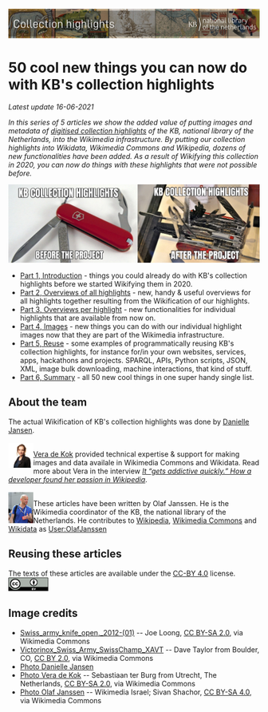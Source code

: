 ![Banner](../images/banners/KBTopstukkenBannerWikimedia_EN.jpg)

# 50 cool new things you can now do with KB's collection highlights
*Latest update 16-06-2021*

*In this series of 5 articles we show the added value of putting images and metadata of [digitised collection highlights](https://www.kb.nl/galerij/digitale-topstukken) of the KB, national library of the Netherlands, into the Wikimedia infrastructure. By putting our collection highlights into Wikidata, Wikimedia Commons and Wikipedia, dozens of new functionalities have been added. As a result of Wikifying this collection in 2020, you can now do things with these highlights that were not possible before.*

<a href="Part%201%2C%20Introduction.html"><img src="images/KBtopstukkenMemeEN.jpg"/></a>

- [Part 1, Introduction](Part%201%2C%20Introduction.html) - things you could already do with KB's collection highlights before we started Wikifying them in 2020.  
- [Part 2, Overviews of all highlights](Part%202%2C%20Overviews%20of%20all%20highlights.html) - new, handy & useful overviews for all highlights together resulting from the Wikification of our highlights.
-  [Part 3, Overviews per highlight](Part%203%2C%20Overviews%20per%20highlight.html) - new functionalities for individual highlights that are available from now on.
- [Part 4, Images](Part%204%2C%20Images.html) - new things you can do with our individual highlight images now that they are part of the Wikimedia infrastructure. 
- [Part 5, Reuse](Part%205%2C%20Reuse.html) - some examples of programmatically reusing KB's collection highlights, for instance for/in your own websites, services, apps, hackathons and projects. SPARQL, APIs, Python scripts, JSON, XML, image bulk downloading, machine interactions, that kind of stuff.
- [Part 6, Summary](Part%206%2C%20Summary.html) - all 50 new cool things in one super handy single list. 

## About the team
<!-- <img align="left" src="../images/thumbDJ.jpg" width="50"/> -->
The actual Wikification of KB's collection highlights was done by [Danielle Jansen](https://commons.wikimedia.org/wiki/User:DanielleJWiki). 
<br clear="all"/>
<br clear="all"/>
<img align="left" src="images/240px-Vera_de_Kok_bij_de_Wikimedia_Conferentie_Nederland_2012_-_Flickr_-_Sebastiaan_ter_Burg.jpg" width="50"/>

[Vera de Kok](https://commons.wikimedia.org/wiki/User:1Veertje_(KB)) provided technical expertise & support for making images and data availale in Wikimedia Commons and Wikidata. Read more about Vera in the interview *[It “gets addictive quickly.” How a developer found her passion in Wikipedia](https://medium.com/freely-sharing-the-sum-of-all-knowledge/wikiherstory-it-gets-addictive-quickly-how-a-developer-found-her-passion-in-wikipedia-7dba6d685728)*.
<br clear="all"/>
<br clear="all"/>
<img align="left" src="../images/800px-Olaf_Janssen_at_GLAM_WIKI_Tel_Aviv_Conference_2018.JPG" width="50"/>

These articles have been written by Olaf Janssen. He is the Wikimedia coordinator of the KB, the national library of the Netherlands. He contributes to
[Wikipedia](https://nl.wikipedia.org/wiki/Wikipedia:GLAM/Koninklijke_Bibliotheek_en_Nationaal_Archief), [Wikimedia Commons](https://commons.wikimedia.org/wiki/Category:Koninklijke_Bibliotheek) and [Wikidata](https://www.wikidata.org/wiki/Wikidata:GLAM/Koninklijke_Bibliotheek_Nederland) as [User:OlafJanssen](https://nl.wikipedia.org/wiki/Gebruiker:OlafJanssen)<br>




## Reusing these articles
The texts of these articles are available under the [CC-BY 4.0](https://creativecommons.org/licenses/by/4.0/) license. 
<kbd><img src="../images/cc-by.png" width="80"/></kbd> 
 
## Image credits
* [Swiss_army_knife_open,_2012-(01)](https://commons.wikimedia.org/wiki/File:Swiss_army_knife_open,_2012-(01).jpg) -- Joe Loong, [CC BY-SA 2.0](https://creativecommons.org/licenses/by-sa/2.0), via Wikimedia Commons
* [Victorinox_Swiss_Army_SwissChamp_XAVT](https://commons.wikimedia.org/wiki/File:Victorinox_Swiss_Army_SwissChamp_XAVT.jpg) -- Dave Taylor from Boulder, CO, [CC BY 2.0](https://creativecommons.org/licenses/by/2.0>), via Wikimedia Commons
* [Photo Danielle Jansen]()
* [Photo Vera de Kok](https://commons.wikimedia.org/wiki/File:Vera_de_Kok_bij_de_Wikimedia_Conferentie_Nederland_2012_-_Flickr_-_Sebastiaan_ter_Burg.jpg) -- Sebastiaan ter Burg from Utrecht, The Netherlands, [CC BY-SA 2.0](https://creativecommons.org/licenses/by-sa/2.0), via Wikimedia Commons
* [Photo Olaf Janssen](https://commons.wikimedia.org/wiki/File:Olaf_Janssen_at_GLAM_WIKI_Tel_Aviv_Conference_2018.JPG) -- Wikimedia Israel; Sivan Shachor, [CC BY-SA 4.0](https://creativecommons.org/licenses/by-sa/4.0), via Wikimedia Commons
